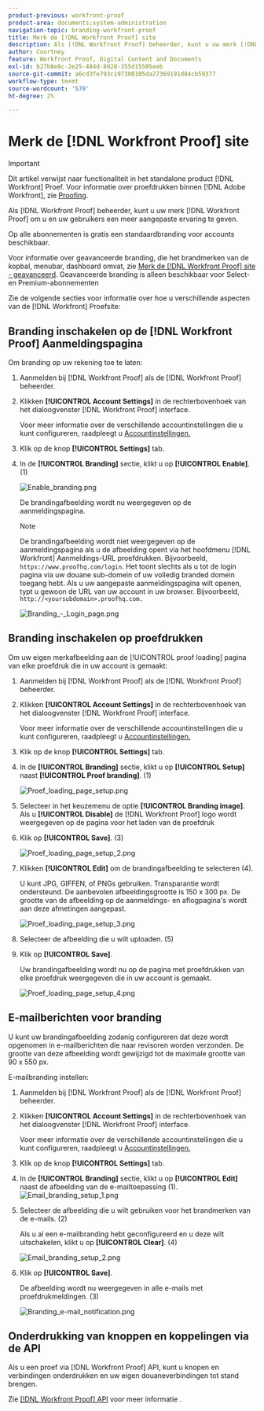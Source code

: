 ```yaml
---
product-previous: workfront-proof
product-area: documents;system-administration
navigation-topic: branding-workfront-proof
title: Merk de [!DNL Workfront Proof] site
description: Als [!DNL Workfront Proof] beheerder, kunt u uw merk [!DNL Workfront Proof] om u en uw gebruikers een meer aangepaste ervaring te geven.
author: Courtney
feature: Workfront Proof, Digital Content and Documents
exl-id: b27b8e8c-2e25-484d-8928-355d15505eeb
source-git-commit: a6cd3fe793c197308105da27369191d84cb59377
workflow-type: tm+mt
source-wordcount: '570'
ht-degree: 2%

---
```


# Merk de [!DNL Workfront Proof] site

>[!IMPORTANT]
>
>Dit artikel verwijst naar functionaliteit in het standalone product [!DNL Workfront] Proef. Voor informatie over proefdrukken binnen [!DNL Adobe Workfront], zie [Proofing](../../../review-and-approve-work/proofing/proofing.md).

Als [!DNL Workfront Proof] beheerder, kunt u uw merk [!DNL Workfront Proof] om u en uw gebruikers een meer aangepaste ervaring te geven.

Op alle abonnementen is gratis een standaardbranding voor accounts beschikbaar.

Voor informatie over geavanceerde branding, die het brandmerken van de kopbal, menubar, dashboard omvat, zie [Merk de [!DNL Workfront Proof] site - geavanceerd](../../../workfront-proof/wp-acct-admin/branding/brand-wp-site-advanced.md). Geavanceerde branding is alleen beschikbaar voor Select- en Premium-abonnementen

Zie de volgende secties voor informatie over hoe u verschillende aspecten van de [!DNL Workfront] Proefsite:

## Branding inschakelen op de [!DNL Workfront Proof] Aanmeldingspagina

Om branding op uw rekening toe te laten:

1. Aanmelden bij [!DNL Workfront Proof] als de [!DNL Workfront Proof] beheerder.
1. Klikken **[!UICONTROL Account Settings]** in de rechterbovenhoek van het dialoogvenster [!DNL Workfront Proof] interface.

   Voor meer informatie over de verschillende accountinstellingen die u kunt configureren, raadpleegt u [Accountinstellingen.](https://support.workfront.com/hc/en-us/sections/115000912147-Account-Settings)

1. Klik op de knop **[!UICONTROL Settings]** tab.
1. In de **[!UICONTROL Branding]** sectie, klikt u op **[!UICONTROL Enable]**. (1)

   ![Enable_branding.png](assets/enable-branding-350x177.png)

   De brandingafbeelding wordt nu weergegeven op de aanmeldingspagina.

   >[!NOTE]
   >
   >De brandingafbeelding wordt niet weergegeven op de aanmeldingspagina als u de afbeelding opent via het hoofdmenu [!DNL Workfront] Aanmeldings-URL proefdrukken. Bijvoorbeeld, `https://www.proofhq.com/login`. Het toont slechts als u tot de login pagina via uw douane sub-domein of uw volledig branded domein toegang hebt. Als u uw aangepaste aanmeldingspagina wilt openen, typt u gewoon de URL van uw account in uw browser. Bijvoorbeeld, `http://<yoursubdomain>.proofhq.com.` <!--For more information about fully branded domains, see "Fully Branded Domains" in the article [Configure a branded domain in [!DNL Workfront Proof]](../../../workfront-proof/wp-acct-admin/branding/configure-branded-domain-in-wp.md).-->

   ![Branding_-_Login_page.png](assets/branding---login-page-350x198.png)

## Branding inschakelen op proefdrukken

Om uw eigen merkafbeelding aan de [!UICONTROL proof loading] pagina van elke proefdruk die in uw account is gemaakt:

1. Aanmelden bij [!DNL Workfront Proof] als de [!DNL Workfront Proof] beheerder.
1. Klikken **[!UICONTROL Account Settings]** in de rechterbovenhoek van het dialoogvenster [!DNL Workfront Proof] interface.

   Voor meer informatie over de verschillende accountinstellingen die u kunt configureren, raadpleegt u [Accountinstellingen.](https://support.workfront.com/hc/en-us/sections/115000912147-Account-Settings)

1. Klik op de knop **[!UICONTROL Settings]** tab.
1. In de **[!UICONTROL Branding]** sectie, klikt u op **[!UICONTROL Setup]** naast **[!UICONTROL Proof branding]**. (1)

   ![Proef_loading_page_setup.png](assets/proof-loading-page-setup-350x159.png)

1. Selecteer in het keuzemenu de optie **[!UICONTROL Branding image]**.
Als u **[!UICONTROL Disable]** de [!DNL Workfront Proof] logo wordt weergegeven op de pagina voor het laden van de proefdruk

1. Klik op **[!UICONTROL Save]**. (3)

   ![Proef_loading_page_setup_2.png](assets/proof-loading-page-setup-2-350x164.png)

1. Klikken **[!UICONTROL Edit]** om de brandingafbeelding te selecteren (4).

   U kunt JPG, GIFFEN, of PNGs gebruiken. Transparantie wordt ondersteund. De aanbevolen afbeeldingsgrootte is 150 x 300 px. De grootte van de afbeelding op de aanmeldings- en aflogpagina&#39;s wordt aan deze afmetingen aangepast.

   ![Proef_loading_page_setup_3.png](assets/proof-loading-page-setup-3-350x116.png)

1. Selecteer de afbeelding die u wilt uploaden. (5)
1. Klik op **[!UICONTROL Save]**.

   Uw brandingafbeelding wordt nu op de pagina met proefdrukken van elke proefdruk weergegeven die in uw account is gemaakt.

   ![Proef_loading_page_setup_4.png](assets/proof-loading-page-setup-4-350x97.png)

## E-mailberichten voor branding

U kunt uw brandingafbeelding zodanig configureren dat deze wordt opgenomen in e-mailberichten die naar revisoren worden verzonden. De grootte van deze afbeelding wordt gewijzigd tot de maximale grootte van 90 x 550 px.

E-mailbranding instellen:

1. Aanmelden bij [!DNL Workfront Proof] als de [!DNL Workfront Proof] beheerder.
1. Klikken **[!UICONTROL Account Settings]** in de rechterbovenhoek van het dialoogvenster [!DNL Workfront Proof] interface.

   Voor meer informatie over de verschillende accountinstellingen die u kunt configureren, raadpleegt u [Accountinstellingen.](https://support.workfront.com/hc/en-us/sections/115000912147-Account-Settings)

1. Klik op de knop **[!UICONTROL Settings]** tab.
1. In de **[!UICONTROL Branding]** sectie, klikt u op **[!UICONTROL Edit]** naast de afbeelding van de e-mailtoepassing (1).
   ![Email_branding_setup_1.png](assets/email-branding-setup-1-350x227.png)

1. Selecteer de afbeelding die u wilt gebruiken voor het brandmerken van de e-mails. (2)

   Als u al een e-mailbranding hebt geconfigureerd en u deze wilt uitschakelen, klikt u op **[!UICONTROL Clear]**. (4)

   ![Email_branding_setup_2.png](assets/email-branding-setup-2-350x96.png)

1. Klik op **[!UICONTROL Save]**.

   De afbeelding wordt nu weergegeven in alle e-mails met proefdrukmeldingen. (3)

   ![Branding_e-mail_notification.png](assets/branding---email-notification-350x195.png)

<!--
<h2 data-mc-conditions="QuicksilverOrClassic.Draft mode">Custom Sub-Domains</h2>
-->

<!--
<p data-mc-conditions="QuicksilverOrClassic.Draft mode">You can add your brand name to your Workfront Proof account URL. For example, your URL might look like this:</p>
-->

<!--
<p data-mc-conditions="QuicksilverOrClassic.Draft mode"><strong>http://yoursubdomain.proofhq.com</strong> </p>
-->

<!--
<p data-mc-conditions="QuicksilverOrClassic.Draft mode">This customization is also included in all your proof links, as well as in the 'From' email address for your proof notifications.</p>
-->

<!--
<p data-mc-conditions="QuicksilverOrClassic.Draft mode">For more information on how to set up a branded sub-domain, see <a href="../../../workfront-proof/wp-acct-admin/branding/configure-branded-domain-in-wp.md" class="MCXref xref">Configure a branded domain in Workfront Proof</a></p>
-->

## Onderdrukking van knoppen en koppelingen via de API

Als u een proef via [!DNL Workfront Proof] API, kunt u knopen en verbindingen onderdrukken en uw eigen douaneverbindingen tot stand brengen.

Zie [[!DNL Workfront Proof] API](http://api.proofhq.com/) voor meer informatie .
